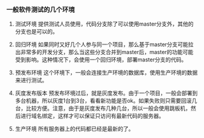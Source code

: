 ### 一般软件测试的几个环境
1. 测试环境
  提供测试人员使用，代码分支除了可以使用master分支外，其他的分支也是可以的。

2. 回归环境
  如果同时又好几个人参与同一个项目，那么基于master分支可能拉出非常多的开发分支，那么当这些分支合并到master后，master的功能可能受到影响。这种情况下，会使用一个回归环境，部署master分支的代码。

3. 预发布环境
  这个环境下，一般会连接生产环境的数据库，使用生产环境的数据来进行测试。

4. 灰度发布版本
  预发布环境过后，就是灰度发布。由于一个项目，一般会部署到多台机器，所以灰度1台到3台，看看新功能是否ok。如果失败则只需要回滚几台，比较方便。注意，由于是灰度发布几种几台，所以一般会使用跳板机，然后进行域名绑定，这样才可以保证只访问有最新代码的服务器。

5. 生产环境
  所有服务器上的代码都已经是最新的了。
